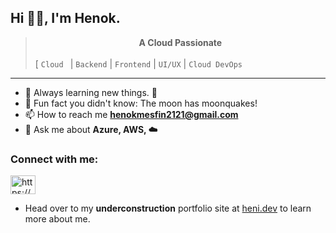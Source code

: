 ## Hi ✌🏽, I'm Henok.

> __<div align="center">A Cloud Passionate </div>__
 <br /> [ ```Cloud ``` | ```Backend``` | ```Frontend``` | ```UI/UX``` | ```Cloud DevOps``` 

---

* 🌱 Always learning new things. 🐶
* 👻 Fun fact you didn't know: The moon has moonquakes!
* 📫 How to reach me **henokmesfin2121@gmail.com**
* 💬 Ask me about **Azure, AWS, ☁️**

<h3 align="left">Connect with me:</h3>
<p align="left">
<a href="https://linkedin.com/in/https://www.linkedin.com/in/henok-mesfin/" target="blank"><img align="center" 
src="https://raw.githubusercontent.com/rahuldkjain/github-profile-readme-generator/master/src/images/icons/Social/linked-in-alt.svg" alt="https://www.linkedin.com/in/henok-mesfin/" height="30" width="40" /></a>
</p>

- Head over to my **underconstruction** portfolio site at [heni.dev](https://[https://lemon-meadow-0e055fa10.2.azurestaticapps.net/](https://lemon-meadow-0e055fa10.2.azurestaticapps.net/)) to learn more about me.







